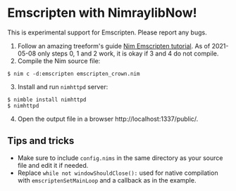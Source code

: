 # Emscripten with NimraylibNow!

This is experimental support for Emscripten. Please report any bugs.

1. Follow an amazing treeform's guide [Nim Emscripten tutorial]. As of 2021-05-08
   only steps 0, 1 and 2 work, it is okay if 3 and 4 do not compile.
2. Compile the Nim source file:
```
$ nim c -d:emscripten emscripten_crown.nim
```
3. Install and run `nimhttpd` server:
```
$ nimble install nimhttpd
$ nimhttpd
```
4. Open the output file in a browser http://localhost:1337/public/.

[Nim Emscripten tutorial]: https://github.com/treeform/nim_emscripten_tutorial

## Tips and tricks

- Make sure to include `config.nims` in the same directory as your source file
  and edit it if needed.
- Replace `while not windowShouldClose():` used for native compilation
  with `emscriptenSetMainLoop` and a callback as in the example.
